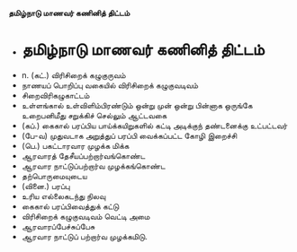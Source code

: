 **தமிழ்நாடு மாணவர் கணினித் திட்டம்**
- # தமிழ்நாடு மாணவர் கணினித் திட்டம்
- n. (கட்.) விரிசிறைக் கழுகுருவம்
- நாணயப் பொறிப்பு வகையில் விரிசிறைக் கழுகுவடிவம்
- சிறைவிரிகழுகாட்டம்
- உள்ளங்கால் உள்விளிம்பிரண்டும் ஒன்று முன் ஒன்று பின்னாக ஒருங்கே உறைபனிமீது சறுக்கிச் செல்லும் ஆட்டவகை
- (கப்.) கைகால் பரப்பிய பாய்க்கயிறுகளில் கட்டி அடிக்குந் தண்டனைக்கு உட்பட்டவர்
- (பே-வ) முதுவடாக அறுத்துப் பரப்பி வைக்கப்பட்ட கோழி இறைச்சி
- (பெ.) பகட்டாரவார முழக்க மிக்க
- ஆரவாரத் தேசீயப்பற்றார்வங்கொண்ட
- ஆரவார நாட்டுப்பற்றார்வ முழக்கங்கொண்ட
- தற்பொருமையுடைய
- (வினை.) பரப்பு
- உரிய எல்லைகடந்து நிலவு
- கைகால் பரப்பிவைத்துக் கட்டு
- விரிசிறைக் கழுகுவடிவம் வெட்டி அமை
- ஆரவாரப்பேச்சுப்பேசு
- ஆரவார நாட்டுப் பற்றார்வ முழக்கமிடு.

